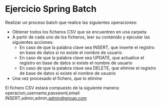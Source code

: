 # Ejercicio Spring Batch

Realizar un proceso batch que realice las siguientes operaciones:
- Obtener todos los ficheros CSV que se encuentren en una carpeta
- A partir de cada uno de los ficheros, leer su contenido y ejecutar las siguientes acciones:
	- En caso de que la palabra clave sea INSERT, que inserte el registro en base de datos si no existe el nombre de usuario
	- En caso de que la palabra clave sea UPDATE, que actualice el registro en base de datos si existe el nombre de usuario
	- En caso de que la palabra clave sea DELETE, que elimine el registro de base de datos si existe el nombre de usuario
- Una vez procesado el fichero, que lo elimine
 
El fichero CSV estará compuesto de la siguiente manera:
operacion,username,password,email
INSERT,admin,admin,admin@group.com
